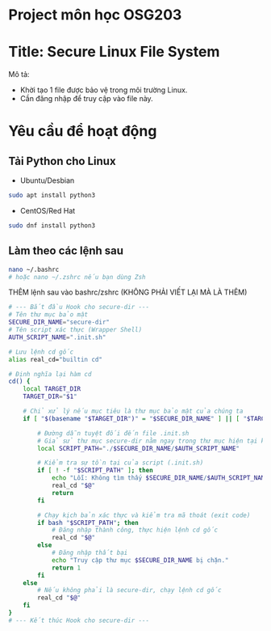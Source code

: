 # Project môn học OSG203 
# Title: Secure Linux File System

Mô tả: 
- Khời tạo 1 file được bảo vệ trong môi trường Linux.
- Cần đăng nhập để truy cập vào file này.


# Yêu cầu để hoạt động
## Tải Python cho Linux
- Ubuntu/Desbian
``` bash
sudo apt install python3
```
- CentOS/Red Hat
``` bash
sudo dnf install python3
```

## Làm theo các lệnh sau
```bash
nano ~/.bashrc
# hoặc nano ~/.zshrc nếu bạn dùng Zsh
```
THÊM lệnh sau vào bashrc/zshrc (KHÔNG PHẢI VIẾT LẠI MÀ LÀ THÊM)
``` bash
# --- Bắt đầu Hook cho secure-dir ---
# Tên thư mục bảo mật
SECURE_DIR_NAME="secure-dir"
# Tên script xác thực (Wrapper Shell)
AUTH_SCRIPT_NAME=".init.sh"

# Lưu lệnh cd gốc
alias real_cd="builtin cd"

# Định nghĩa lại hàm cd
cd() {
    local TARGET_DIR
    TARGET_DIR="$1"

    # Chỉ xử lý nếu mục tiêu là thư mục bảo mật của chúng ta
    if [ "$(basename "$TARGET_DIR")" = "$SECURE_DIR_NAME" ] || [ "$TARGET_DIR" = "$SECURE_DIR_NAME" ]; then

        # Đường dẫn tuyệt đối đến file .init.sh
        # Giả sử thư mục secure-dir nằm ngay trong thư mục hiện tại khi gọi cd
        local SCRIPT_PATH="./$SECURE_DIR_NAME/$AUTH_SCRIPT_NAME"

        # Kiểm tra sự tồn tại của script (.init.sh)
        if [ ! -f "$SCRIPT_PATH" ]; then
            echo "Lỗi: Không tìm thấy $SECURE_DIR_NAME/$AUTH_SCRIPT_NAME."
            real_cd "$@"
            return
        fi

        # Chạy kịch bản xác thực và kiểm tra mã thoát (exit code)
        if bash "$SCRIPT_PATH"; then
            # Đăng nhập thành công, thực hiện lệnh cd gốc
            real_cd "$@"
        else
            # Đăng nhập thất bại
            echo "Truy cập thư mục $SECURE_DIR_NAME bị chặn."
            return 1
        fi
    else
        # Nếu không phải là secure-dir, chạy lệnh cd gốc
        real_cd "$@"
    fi
}
# --- Kết thúc Hook cho secure-dir ---
```
